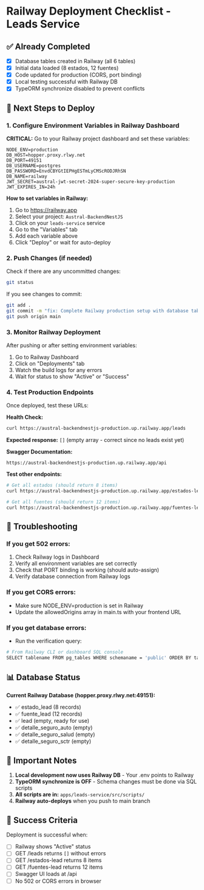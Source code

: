 # Railway Deployment Checklist - Leads Service

## ✅ Already Completed
- [x] Database tables created in Railway (all 6 tables)
- [x] Initial data loaded (8 estados, 12 fuentes)
- [x] Code updated for production (CORS, port binding)
- [x] Local testing successful with Railway DB
- [x] TypeORM synchronize disabled to prevent conflicts

## 🚀 Next Steps to Deploy

### 1. Configure Environment Variables in Railway Dashboard

**CRITICAL:** Go to your Railway project dashboard and set these variables:

```env
NODE_ENV=production
DB_HOST=hopper.proxy.rlwy.net
DB_PORT=49151
DB_USERNAME=postgres
DB_PASSWORD=EnvdCBYGtIEPHgESTmLyCMScRODJRhSN
DB_NAME=railway
JWT_SECRET=austral-jwt-secret-2024-super-secure-key-production
JWT_EXPIRES_IN=24h
```

**How to set variables in Railway:**
1. Go to https://railway.app
2. Select your project: `Austral-BackendNestJS`
3. Click on your `leads-service` service
4. Go to the "Variables" tab
5. Add each variable above
6. Click "Deploy" or wait for auto-deploy

### 2. Push Changes (if needed)

Check if there are any uncommitted changes:
```bash
git status
```

If you see changes to commit:
```bash
git add .
git commit -m "fix: Complete Railway production setup with database tables"
git push origin main
```

### 3. Monitor Railway Deployment

After pushing or after setting environment variables:
1. Go to Railway Dashboard
2. Click on "Deployments" tab
3. Watch the build logs for any errors
4. Wait for status to show "Active" or "Success"

### 4. Test Production Endpoints

Once deployed, test these URLs:

**Health Check:**
```bash
curl https://austral-backendnestjs-production.up.railway.app/leads
```

**Expected response:** `[]` (empty array - correct since no leads exist yet)

**Swagger Documentation:**
```
https://austral-backendnestjs-production.up.railway.app/api
```

**Test other endpoints:**
```bash
# Get all estados (should return 8 items)
curl https://austral-backendnestjs-production.up.railway.app/estados-lead

# Get all fuentes (should return 12 items)
curl https://austral-backendnestjs-production.up.railway.app/fuentes-lead
```

## 🔧 Troubleshooting

### If you get 502 errors:
1. Check Railway logs in Dashboard
2. Verify all environment variables are set correctly
3. Check that PORT binding is working (should auto-assign)
4. Verify database connection from Railway logs

### If you get CORS errors:
- Make sure NODE_ENV=production is set in Railway
- Update the allowedOrigins array in main.ts with your frontend URL

### If you get database errors:
- Run the verification query:
```bash
# From Railway CLI or dashboard SQL console
SELECT tablename FROM pg_tables WHERE schemaname = 'public' ORDER BY tablename;
```

## 📊 Database Status

**Current Railway Database (hopper.proxy.rlwy.net:49151):**
- ✅ estado_lead (8 records)
- ✅ fuente_lead (12 records)
- ✅ lead (empty, ready for use)
- ✅ detalle_seguro_auto (empty)
- ✅ detalle_seguro_salud (empty)
- ✅ detalle_seguro_sctr (empty)

## 📝 Important Notes

1. **Local development now uses Railway DB** - Your .env points to Railway
2. **TypeORM synchronize is OFF** - Schema changes must be done via SQL scripts
3. **All scripts are in:** `apps/leads-service/src/scripts/`
4. **Railway auto-deploys** when you push to main branch

## 🎯 Success Criteria

Deployment is successful when:
- [ ] Railway shows "Active" status
- [ ] GET /leads returns `[]` without errors
- [ ] GET /estados-lead returns 8 items
- [ ] GET /fuentes-lead returns 12 items
- [ ] Swagger UI loads at /api
- [ ] No 502 or CORS errors in browser
